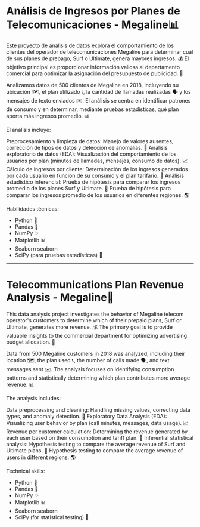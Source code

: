 # Análisis de Ingresos por Planes de Telecomunicaciones - Megaline📊
Este proyecto de análisis de datos explora el comportamiento de los clientes del operador de telecomunicaciones Megaline para determinar cuál de sus planes de prepago, Surf o Ultimate, genera mayores ingresos. 💰 El objetivo principal es proporcionar información valiosa al departamento comercial para optimizar la asignación del presupuesto de publicidad. 🎯

Analizamos datos de 500 clientes de Megaline en 2018, incluyendo su ubicación 🗺️, el plan utilizado 📞, la cantidad de llamadas realizadas 🗣️ y los mensajes de texto enviados ✉️. El análisis se centra en identificar patrones de consumo y en determinar, mediante pruebas estadísticas, qué plan aporta más ingresos promedio. 📊

El análisis incluye:

Preprocesamiento y limpieza de datos: Manejo de valores ausentes, corrección de tipos de datos y detección de anomalías. 🧹
Análisis exploratorio de datos (EDA): Visualización del comportamiento de los usuarios por plan (minutos de llamadas, mensajes, consumo de datos). 📈
Cálculo de ingresos por cliente: Determinación de los ingresos generados por cada usuario en función de su consumo y el plan tarifario. 💸
Análisis estadístico inferencial:
Prueba de hipótesis para comparar los ingresos promedio de los planes Surf y Ultimate. 🧪
Prueba de hipótesis para comparar los ingresos promedio de los usuarios en diferentes regiones. 🌎

Habilidades técnicas:

* Python 🐍
* Pandas 🐼
* NumPy ✨
* Matplotlib 📊
* Seaborn seaborn
* SciPy (para pruebas estadísticas) 🔬

---

# Telecommunications Plan Revenue Analysis - Megaline🚀
This data analysis project investigates the behavior of Megaline telecom operator's customers to determine which of their prepaid plans, Surf or Ultimate, generates more revenue. 💰 The primary goal is to provide valuable insights to the commercial department for optimizing advertising budget allocation. 🎯

Data from 500 Megaline customers in 2018 was analyzed, including their location 🗺️, the plan used 📞, the number of calls made 🗣️, and text messages sent ✉️. The analysis focuses on identifying consumption patterns and statistically determining which plan contributes more average revenue. 📊

The analysis includes:

Data preprocessing and cleaning: Handling missing values, correcting data types, and anomaly detection. 🧹
Exploratory Data Analysis (EDA): Visualizing user behavior by plan (call minutes, messages, data usage). 📈
Revenue per customer calculation: Determining the revenue generated by each user based on their consumption and tariff plan. 💸
Inferential statistical analysis:
Hypothesis testing to compare the average revenue of Surf and Ultimate plans. 🧪
Hypothesis testing to compare the average revenue of users in different regions. 🌎

Technical skills:

* Python 🐍
* Pandas 🐼
* NumPy ✨
* Matplotlib 📊
* Seaborn seaborn
* SciPy (for statistical testing) 🔬
